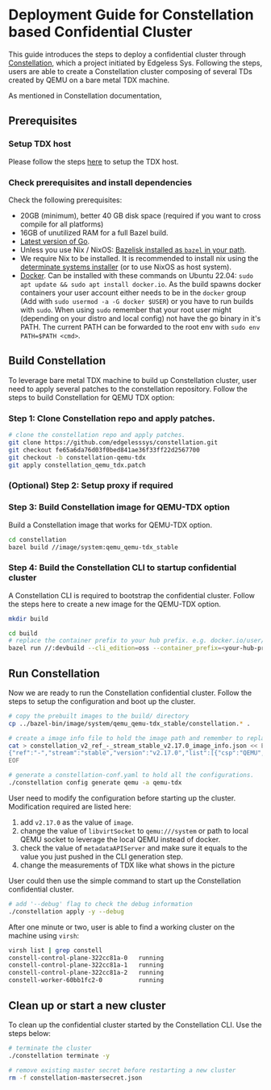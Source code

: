 # Deployment Guide for Constellation based Confidential Cluster

This guide introduces the steps to deploy a confidential cluster through [Constellation](https://github.com/edgelesssys/constellation), which a project initiated by Edgeless Sys. Following the steps, users are able to create a Constellation cluster composing of several TDs created by QEMU on a bare metal TDX machine.

As mentioned in Constellation documentation, 

## Prerequisites

### Setup TDX host

Please follow the steps [here](https://github.com/canonical/tdx?tab=readme-ov-file#4-setup-tdx-host) to setup the TDX host.

### Check prerequisites and install dependencies

Check the following prerequisites:

* 20GB (minimum), better 40 GB disk space (required if you want to cross compile for all platforms)
* 16GB of unutilized RAM for a full Bazel build.
* [Latest version of Go](https://go.dev/doc/install).
* Unless you use Nix / NixOS: [Bazelisk installed as `bazel` in your path](https://github.com/bazelbuild/bazelisk/releases).
* We require Nix to be installed. It is recommended to install nix using the [determinate systems installer](https://github.com/DeterminateSystems/nix-installer) (or to use NixOS as host system).
* [Docker](https://docs.docker.com/engine/install/). Can be installed with these commands on Ubuntu 22.04: `sudo apt update && sudo apt install docker.io`. As the build spawns docker containers your user account either needs to be in the `docker` group (Add with `sudo usermod -a -G docker $USER`) or you have to run builds with `sudo`. When using `sudo` remember that your root user might (depending on your distro and local config) not have the go binary in it's PATH. The current PATH can be forwarded to the root env with `sudo env PATH=$PATH <cmd>`.


## Build Constellation

To leverage bare metal TDX machine to build up Constellation cluster, user need to apply several patches to the constellation repository. Follow the steps to build Constellation for QEMU TDX option:

### Step 1: Clone Constellation repo and apply patches.

```bash
# clone the constellation repo and apply patches.
git clone https://github.com/edgelesssys/constellation.git
git checkout fe65a6da76d03f0bed841ae36f33ff22d2567700
git checkout -b constellation-qemu-tdx
git apply constellation_qemu_tdx.patch
```

### (Optional) Step 2: Setup proxy if required

### Step 3: Build Constellation image for QEMU-TDX option
Build a Constellation image that works for QEMU-TDX option.

```bash
cd constellation
bazel build //image/system:qemu_qemu-tdx_stable
```

### Step 4: Build the Constellation CLI to startup confidential cluster

A Constellation CLI is required to bootstrap the confidential cluster. Follow the steps here to create a new image for the QEMU-TDX option.
```bash
mkdir build

cd build
# replace the container prefix to your hub prefix. e.g. docker.io/user/
bazel run //:devbuild --cli_edition=oss --container_prefix=<your-hub-prefix>/constellation
```

## Run Constellation

Now we are ready to run the Constellation confidential cluster. Follow the steps to setup the configuration and boot up the cluster.

```bash
# copy the prebuilt images to the build/ directory
cp ../bazel-bin/image/system/qemu_qemu-tdx_stable/constellation.* .

# create a image info file to hold the image path and remember to replace the username and path in the input.
cat > constellation_v2_ref_-_stream_stable_v2.17.0_image_info.json << EOF
{"ref":"-","stream":"stable","version":"v2.17.0","list":[{"csp":"QEMU","attestationVariant":"qemu-tdx","reference":"file:///home/<username>/<path>/constellation/build/constellation.raw"}]}
EOF

# generate a constellation-conf.yaml to hold all the configurations.
./constellation config generate qemu -a qemu-tdx
```

User need to modify the configuration before starting up the cluster. Modification required are listed here:

1. add `v2.17.0` as the value of `image`.
2. change the value of `libvirtSocket` to `qemu:///system` or path to local QEMU socket to leverage the local QEMU instead of docker.
3. check the value of `metadataAPIServer` and make sure it equals to the value you just pushed in the CLI generation step.
4. change the measurements of TDX like what shows in the picture

User could then use the simple command to start up the Constellation confidential cluster.
```bash
# add '--debug' flag to check the debug information
./constellation apply -y --debug
```

After one minute or two, user is able to find a working cluster on the machine using `virsh`:
```bash
virsh list | grep constell
constell-control-plane-322cc81a-0   running
constell-control-plane-322cc81a-1   running
constell-control-plane-322cc81a-2   running
constell-worker-60bb1fc2-0          running
```

## Clean up or start a new cluster
To clean up the confidential cluster started by the Constellation CLI. Use the steps below:
```bash
# terminate the cluster
./constellation terminate -y

# remove existing master secret before restarting a new cluster
rm -f constellation-mastersecret.json
```

